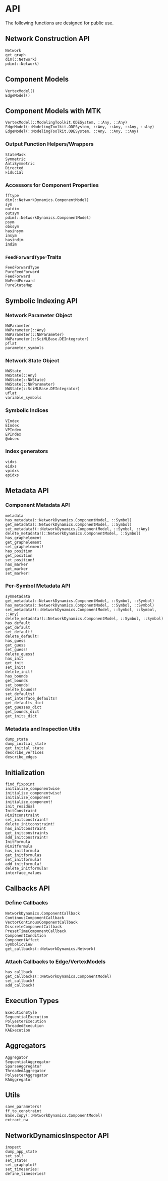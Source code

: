 # API

The following functions are designed for public use.

## Network Construction API
```@docs
Network
get_graph
dim(::Network)
pdim(::Network)
```

## Component Models
```@docs
VertexModel()
EdgeModel()
```

## Component Models with MTK
```@docs
VertexModel(::ModelingToolkit.ODESystem, ::Any, ::Any)
EdgeModel(::ModelingToolkit.ODESystem, ::Any, ::Any, ::Any, ::Any)
EdgeModel(::ModelingToolkit.ODESystem, ::Any, ::Any, ::Any)
```

### Output Function Helpers/Wrappers 
```@docs
StateMask
Symmetric
AntiSymmetric
Directed
Fiducial
```

### Accessors for Component Properties
```@docs
fftype
dim(::NetworkDynamics.ComponentModel)
sym
outdim
outsym
pdim(::NetworkDynamics.ComponentModel)
psym
obssym
hasinsym
insym
hasindim
indim
```

### `FeedForwardType`-Traits
```@docs
FeedForwardType
PureFeedForward
FeedForward
NoFeedForward
PureStateMap
```

## Symbolic Indexing API
### Network Parameter Object
```@docs
NWParameter
NWParameter(::Any)
NWParameter(::NWParameter)
NWParameter(::SciMLBase.DEIntegrator)
pflat
parameter_symbols
```

### Network State Object
```@docs
NWState
NWState(::Any)
NWState(::NWState)
NWState(::NWParameter)
NWState(::SciMLBase.DEIntegrator)
uflat
variable_symbols
```

### Symbolic Indices
```@docs
VIndex
EIndex
VPIndex
EPIndex
@obsex
```

### Index generators
```@docs
vidxs
eidxs
vpidxs
epidxs
```

## Metadata API
### Component Metadata API
```@docs
metadata
has_metadata(::NetworkDynamics.ComponentModel, ::Symbol)
get_metadata(::NetworkDynamics.ComponentModel, ::Symbol)
set_metadata!(::NetworkDynamics.ComponentModel, ::Symbol, ::Any)
delete_metadata!(::NetworkDynamics.ComponentModel, ::Symbol)
has_graphelement
get_graphelement
set_graphelement!
has_position
get_position
set_position!
has_marker
get_marker
set_marker!
```
### Per-Symbol Metadata API
```@docs
symmetadata
get_metadata(::NetworkDynamics.ComponentModel, ::Symbol, ::Symbol)
has_metadata(::NetworkDynamics.ComponentModel, ::Symbol, ::Symbol)
set_metadata!(::NetworkDynamics.ComponentModel, ::Symbol, ::Symbol, ::Any)
delete_metadata!(::NetworkDynamics.ComponentModel, ::Symbol, ::Symbol)
has_default
get_default
set_default!
delete_default!
has_guess
get_guess
set_guess!
delete_guess!
has_init
get_init
set_init!
delete_init!
has_bounds
get_bounds
set_bounds!
delete_bounds!
set_defaults!
set_interface_defaults!
get_defaults_dict
get_guesses_dict
get_bounds_dict
get_inits_dict
```

### Metadata and Inspection Utils
```@docs
dump_state
dump_initial_state
get_initial_state
describe_vertices
describe_edges
```

## Initialization
```@docs
find_fixpoint
initialize_componentwise
initialize_componentwise!
initialize_component
initialize_component!
init_residual
InitConstraint
@initconstraint
set_initconstraint!
delete_initconstraint!
has_initconstraint
get_initconstraints
add_initconstraint!
InitFormula
@initformula
has_initformula
get_initformulas
set_initformula!
add_initformula!
delete_initformula!
interface_values
```

## Callbacks API
### Define Callbacks
```@docs
NetworkDynamics.ComponentCallback
ContinousComponentCallback
VectorContinousComponentCallback
DiscreteComponentCallback
PresetTimeComponentCallback
ComponentCondition
ComponentAffect
SymbolicView
get_callbacks(::NetworkDynamics.Network)
```
### Attach Callbacks to Edge/VertexModels
```@docs
has_callback
get_callbacks(::NetworkDynamics.ComponentModel)
set_callback!
add_callback!
```

## Execution Types
```@docs
ExecutionStyle
SequentialExecution
PolyesterExecution
ThreadedExecution
KAExecution
```

## Aggregators
```@docs
Aggregator
SequentialAggregator
SparseAggregator
ThreadedAggregator
PolyesterAggregator
KAAggregator
```

## Utils
```@docs
save_parameters!
ff_to_constraint
Base.copy(::NetworkDynamics.ComponentModel)
extract_nw
```

## NetworkDynamicsInspector API
```@docs
inspect
dump_app_state
set_sol!
set_state!
set_graphplot!
set_timeseries!
define_timeseries!
```
